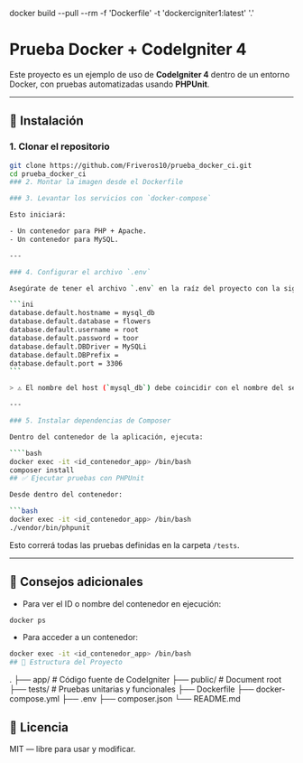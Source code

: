 docker build --pull --rm -f 'Dockerfile' -t 'dockercigniter1:latest' '.'

# Prueba Docker + CodeIgniter 4

Este proyecto es un ejemplo de uso de **CodeIgniter 4** dentro de un entorno Docker, con pruebas automatizadas usando **PHPUnit**.

---

## 🚀 Instalación

### 1. Clonar el repositorio

````bash
git clone https://github.com/Friveros10/prueba_docker_ci.git
cd prueba_docker_ci
### 2. Montar la imagen desde el Dockerfile

### 3. Levantar los servicios con `docker-compose`

Esto iniciará:

- Un contenedor para PHP + Apache.
- Un contenedor para MySQL.

---

### 4. Configurar el archivo `.env`

Asegúrate de tener el archivo `.env` en la raíz del proyecto con la siguiente configuración (o ajusta según tus contenedores):

```ini
database.default.hostname = mysql_db
database.default.database = flowers
database.default.username = root
database.default.password = toor
database.default.DBDriver = MySQLi
database.default.DBPrefix =
database.default.port = 3306
```

> ⚠️ El nombre del host (`mysql_db`) debe coincidir con el nombre del servicio MySQL en tu archivo `docker-compose.yml`.

---

### 5. Instalar dependencias de Composer

Dentro del contenedor de la aplicación, ejecuta:

````bash
docker exec -it <id_contenedor_app> /bin/bash
composer install
## ✅ Ejecutar pruebas con PHPUnit

Desde dentro del contenedor:

```bash
docker exec -it <id_contenedor_app> /bin/bash
./vendor/bin/phpunit
````

Esto correrá todas las pruebas definidas en la carpeta `/tests`.

---

## 🐳 Consejos adicionales

- Para ver el ID o nombre del contenedor en ejecución:

```bash
docker ps
```

- Para acceder a un contenedor:

```bash
docker exec -it <id_contenedor_app> /bin/bash
## 🧪 Estructura del Proyecto

```

.
├── app/ # Código fuente de CodeIgniter
├── public/ # Document root
├── tests/ # Pruebas unitarias y funcionales
├── Dockerfile
├── docker-compose.yml
├── .env
├── composer.json
└── README.md

## 📄 Licencia

MIT — libre para usar y modificar.

